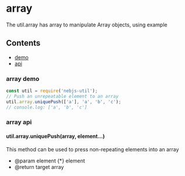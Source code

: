 # array
The util.array has array to manipulate Array objects, using example

## Contents
- [demo](#demo)
- [api](#api)

<span id="demo"></span>
### array demo
```javascript
const util = require('nebjs-util');
// Push an unrepeatable element to an array
util.array.uniquePush(['a'], 'a', 'b', 'c');
// console.log: ['a', 'b', 'c']
```

<span id="api"></span>
### array api
#### util.array.uniquePush(array, element...)
This method can be used to press non-repeating elements into an array
- @param element {*} element 
- @return target array
